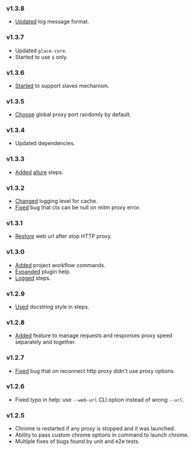### v1.3.8

- [Updated](https://github.com/glacejs/glace-proxy/commit/fe5574dcdf16b44e3ac47a88abf6bb39b1317ecd) log message format.

### v1.3.7

- Updated `glace-core`.
- Started to use `$` only.

### v1.3.6

- [Started](https://github.com/glacejs/glace-proxy/commit/23cd707e11ab8791e187cab9bed4e5a01855b840) to support slaves mechanism.

### v1.3.5

- [Choose](https://github.com/glacejs/glace-proxy/commit/7357f863db63f0f9320af5ea0d7ed6d2e348ea4b) global proxy port randomly by default.

### v1.3.4

- Updated dependencies.

### v1.3.3

- [Added](https://github.com/glacejs/glace-proxy/commit/e75b9352fc089a3f70f990a8a3691c444696fc2b) [allure](https://docs.qameta.io/allure/) steps.

### v1.3.2

- [Changed](https://github.com/glacejs/glace-proxy/commit/b937f451382e979bd0c32d024f37784a7969c4c4) logging level for cache.
- [Fixed](https://github.com/glacejs/glace-proxy/commit/e5b52d86e6cb16940dec0efb43d98e15f4c8aed0) bug that ctx can be null on mitm proxy error.

### v1.3.1

- [Restore](https://github.com/glacejs/glace-proxy/commit/0d713af7b8b64d93c42f31be5ce09574a4d5e02c) web url after stop HTTP proxy.

### v1.3.0

- [Added](https://github.com/glacejs/glace-proxy/commit/d99e368909b55978f2b00664bb010b9320e9c03c) project workflow commands.
- [Expanded](https://github.com/glacejs/glace-proxy/commit/d99e368909b55978f2b00664bb010b9320e9c03c) plugin help.
- [Logged](https://github.com/glacejs/glace-proxy/commit/4d5fd832cedb45a0edffd437593adf06a51301f7) steps.

### v1.2.9

- [Used](https://github.com/glacejs/glace-proxy/commit/5cbaf120c8c93c61b4e99890ff3a697e8eba277d) docstring style in steps.

### v1.2.8

- [Added](https://github.com/glacejs/glace-proxy/commit/72aefab361c2266ff365044abb36592807ded232) feature to manage requests and responses proxy speed separately and together.

### v1.2.7

- [Fixed](https://github.com/glacejs/glace-proxy/commit/5159b0952d1b921b6b660308e280167ccd2352ff) bug that on reconnect http proxy didn't use proxy options.

### v1.2.6

- Fixed typo in help: use `--web-url` CLI option instead of wrong `--url`.

### v1.2.5

- Chrome is restarted if any proxy is stopped and it was launched.
- Ability to pass custom chrome options in command to launch chrome.
- Multiple fixes of bugs found by unit and e2e tests.
